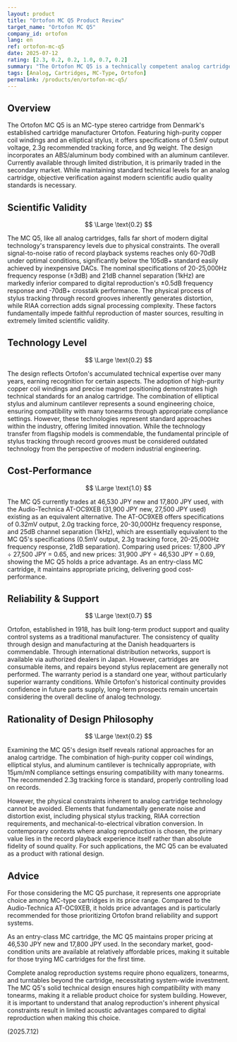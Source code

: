 ```yaml
---
layout: product
title: "Ortofon MC Q5 Product Review"
target_name: "Ortofon MC Q5"
company_id: ortofon
lang: en
ref: ortofon-mc-q5
date: 2025-07-12
rating: [2.3, 0.2, 0.2, 1.0, 0.7, 0.2]
summary: "The Ortofon MC Q5 is a technically competent analog cartridge that achieves nearly equivalent cost-performance to the Audio-Technica AT-OC9XEB. While appropriately priced as an entry-class MC cartridge, its scientific validity is limited due to the inherent physical constraints of analog reproduction."
tags: [Analog, Cartridges, MC-Type, Ortofon]
permalink: /products/en/ortofon-mc-q5/
---
```

## Overview

The Ortofon MC Q5 is an MC-type stereo cartridge from Denmark's established cartridge manufacturer Ortofon. Featuring high-purity copper coil windings and an elliptical stylus, it offers specifications of 0.5mV output voltage, 2.3g recommended tracking force, and 9g weight. The design incorporates an ABS/aluminum body combined with an aluminum cantilever. Currently available through limited distribution, it is primarily traded in the secondary market. While maintaining standard technical levels for an analog cartridge, objective verification against modern scientific audio quality standards is necessary.

## Scientific Validity

$$ \Large \text{0.2} $$

The MC Q5, like all analog cartridges, falls far short of modern digital technology's transparency levels due to physical constraints. The overall signal-to-noise ratio of record playback systems reaches only 60-70dB under optimal conditions, significantly below the 105dB+ standard easily achieved by inexpensive DACs. The nominal specifications of 20-25,000Hz frequency response (±3dB) and 21dB channel separation (1kHz) are markedly inferior compared to digital reproduction's ±0.5dB frequency response and -70dB+ crosstalk performance. The physical process of stylus tracking through record grooves inherently generates distortion, while RIAA correction adds signal processing complexity. These factors fundamentally impede faithful reproduction of master sources, resulting in extremely limited scientific validity.

## Technology Level

$$ \Large \text{0.2} $$

The design reflects Ortofon's accumulated technical expertise over many years, earning recognition for certain aspects. The adoption of high-purity copper coil windings and precise magnet positioning demonstrates high technical standards for an analog cartridge. The combination of elliptical stylus and aluminum cantilever represents a sound engineering choice, ensuring compatibility with many tonearms through appropriate compliance settings. However, these technologies represent standard approaches within the industry, offering limited innovation. While the technology transfer from flagship models is commendable, the fundamental principle of stylus tracking through record grooves must be considered outdated technology from the perspective of modern industrial engineering.

## Cost-Performance

$$ \Large \text{1.0} $$

The MC Q5 currently trades at 46,530 JPY new and 17,800 JPY used, with the Audio-Technica AT-OC9XEB (31,900 JPY new, 27,500 JPY used) existing as an equivalent alternative. The AT-OC9XEB offers specifications of 0.32mV output, 2.0g tracking force, 20-30,000Hz frequency response, and 25dB channel separation (1kHz), which are essentially equivalent to the MC Q5's specifications (0.5mV output, 2.3g tracking force, 20-25,000Hz frequency response, 21dB separation). Comparing used prices: 17,800 JPY ÷ 27,500 JPY = 0.65, and new prices: 31,900 JPY ÷ 46,530 JPY = 0.69, showing the MC Q5 holds a price advantage. As an entry-class MC cartridge, it maintains appropriate pricing, delivering good cost-performance.

## Reliability & Support

$$ \Large \text{0.7} $$

Ortofon, established in 1918, has built long-term product support and quality control systems as a traditional manufacturer. The consistency of quality through design and manufacturing at the Danish headquarters is commendable. Through international distribution networks, support is available via authorized dealers in Japan. However, cartridges are consumable items, and repairs beyond stylus replacement are generally not performed. The warranty period is a standard one year, without particularly superior warranty conditions. While Ortofon's historical continuity provides confidence in future parts supply, long-term prospects remain uncertain considering the overall decline of analog technology.

## Rationality of Design Philosophy

$$ \Large \text{0.2} $$

Examining the MC Q5's design itself reveals rational approaches for an analog cartridge. The combination of high-purity copper coil windings, elliptical stylus, and aluminum cantilever is technically appropriate, with 15μm/mN compliance settings ensuring compatibility with many tonearms. The recommended 2.3g tracking force is standard, properly controlling load on records.

However, the physical constraints inherent to analog cartridge technology cannot be avoided. Elements that fundamentally generate noise and distortion exist, including physical stylus tracking, RIAA correction requirements, and mechanical-to-electrical vibration conversion. In contemporary contexts where analog reproduction is chosen, the primary value lies in the record playback experience itself rather than absolute fidelity of sound quality. For such applications, the MC Q5 can be evaluated as a product with rational design.

## Advice

For those considering the MC Q5 purchase, it represents one appropriate choice among MC-type cartridges in its price range. Compared to the Audio-Technica AT-OC9XEB, it holds price advantages and is particularly recommended for those prioritizing Ortofon brand reliability and support systems.

As an entry-class MC cartridge, the MC Q5 maintains proper pricing at 46,530 JPY new and 17,800 JPY used. In the secondary market, good-condition units are available at relatively affordable prices, making it suitable for those trying MC cartridges for the first time.

Complete analog reproduction systems require phono equalizers, tonearms, and turntables beyond the cartridge, necessitating system-wide investment. The MC Q5's solid technical design ensures high compatibility with many tonearms, making it a reliable product choice for system building. However, it is important to understand that analog reproduction's inherent physical constraints result in limited acoustic advantages compared to digital reproduction when making this choice.

(2025.7.12)